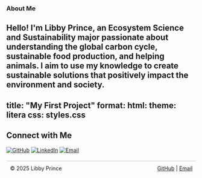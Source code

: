 ### About Me  

Hello! I'm Libby Prince, an Ecosystem Science and Sustainability major passionate about understanding the global carbon cycle, sustainable food production, and helping animals. I aim to use my knowledge to create sustainable solutions that positively impact the environment and society. 
---
title: "My First Project"
format: 
  html:
    theme: litera
    css: styles.css
---
## Connect with Me

[![GitHub](https://img.shields.io/badge/GitHub-181717?style=for-the-badge&logo=github&logoColor=white)](https://github.com/Libbyprince12)
[![LinkedIn](https://img.shields.io/badge/LinkedIn-0077B5?style=for-the-badge&logo=linkedin&logoColor=white)](https://www.linkedin.com/in/Libbyprince/)
[![Email](https://img.shields.io/badge/Email-D14836?style=for-the-badge&logo=gmail&logoColor=white)](mailto:libbyprince24@gmail.com)
<footer style="display: flex; justify-content: space-between; padding: 10px; border-top: 1px solid #ccc; margin-top: 20px;">
  <div>
    © 2025 Libby Prince
  </div>
  <div>
    <a href="https://github.com/YOUR-USERNAME">GitHub</a> | <a href="mailto:YOUR-EMAIL">Email</a>
  </div>
</footer>

